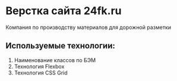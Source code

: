 # Верстка сайта 24fk.ru

Компания по производству материалов для дорожной разметки

## Используемые технологии:
1. Наименование классов по БЭМ
2. Технология Flexbox
3. Технология CSS Grid
